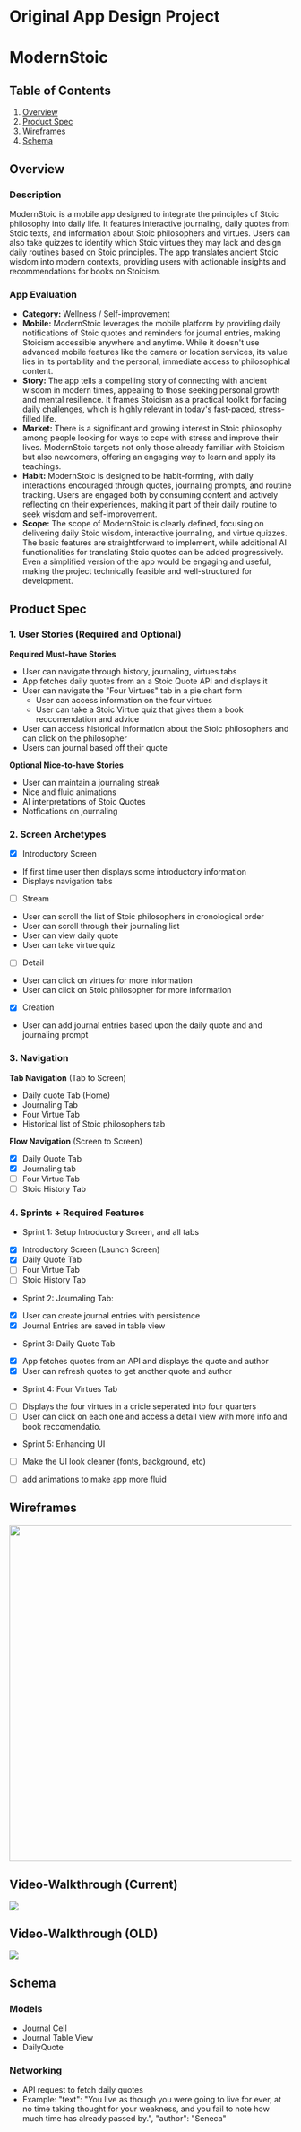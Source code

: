 Original App Design Project 
===

# ModernStoic

## Table of Contents

1. [Overview](#Overview)
2. [Product Spec](#Product-Spec)
3. [Wireframes](#Wireframes)
4. [Schema](#Schema)

## Overview

### Description

ModernStoic is a mobile app designed to integrate the principles of Stoic philosophy into daily life. It features interactive journaling, daily quotes from Stoic texts, and information about Stoic philosophers and virtues. Users can also take quizzes to identify which Stoic virtues they may lack and design daily routines based on Stoic principles. The app translates ancient Stoic wisdom into modern contexts, providing users with actionable insights and recommendations for books on Stoicism.

### App Evaluation

- **Category:** Wellness / Self-improvement
- **Mobile:** ModernStoic leverages the mobile platform by providing daily notifications of Stoic quotes and reminders for journal entries, making Stoicism accessible anywhere and anytime. While it doesn't use advanced mobile features like the camera or location services, its value lies in its portability and the personal, immediate access to philosophical content.
- **Story:** The app tells a compelling story of connecting with ancient wisdom in modern times, appealing to those seeking personal growth and mental resilience. It frames Stoicism as a practical toolkit for facing daily challenges, which is highly relevant in today's fast-paced, stress-filled life.
- **Market:** There is a significant and growing interest in Stoic philosophy among people looking for ways to cope with stress and improve their lives. ModernStoic targets not only those already familiar with Stoicism but also newcomers, offering an engaging way to learn and apply its teachings.
- **Habit:** ModernStoic is designed to be habit-forming, with daily interactions encouraged through quotes, journaling prompts, and routine tracking. Users are engaged both by consuming content and actively reflecting on their experiences, making it part of their daily routine to seek wisdom and self-improvement.
- **Scope:** The scope of ModernStoic is clearly defined, focusing on delivering daily Stoic wisdom, interactive journaling, and virtue quizzes. The basic features are straightforward to implement, while additional AI functionalities for translating Stoic quotes can be added progressively. Even a simplified version of the app would be engaging and useful, making the project technically feasible and well-structured for development.

## Product Spec

### 1. User Stories (Required and Optional)

**Required Must-have Stories**

* User can navigate through history, journaling, virtues tabs
* App fetches daily quotes from an a Stoic Quote API and displays it
* User can navigate the "Four Virtues" tab in a pie chart form
    * User can access information on the four virtues
    * User can take a Stoic Virtue quiz that gives them a book reccomendation and advice
* User can access historical information about the Stoic philosophers and can click on the philosopher 
* Users can journal based off their quote


**Optional Nice-to-have Stories**

* User can maintain a journaling streak
* Nice and fluid animations
* AI interpretations of Stoic Quotes
* Notfications on journaling


### 2. Screen Archetypes

- [x] Introductory Screen
* If first time user then displays some introductory information
* Displays navigation tabs
- [ ] Stream
* User can scroll the list of Stoic philosophers in cronological order
* User can scroll through their journaling list
* User can view daily quote
* User can take virtue quiz
- [ ] Detail
* User can click on virtues for more information
* User can click on Stoic philosopher for more information
- [x] Creation
* User can add journal entries based upon the daily quote and and journaling prompt

### 3. Navigation

**Tab Navigation** (Tab to Screen)

* Daily quote Tab (Home)
* Journaling Tab
* Four Virtue Tab
* Historical list of Stoic philosophers tab

**Flow Navigation** (Screen to Screen)

- [x] Daily Quote Tab
- [x] Journaling tab
- [ ] Four Virtue Tab
- [ ] Stoic History Tab

### 4. Sprints + Required Features
* Sprint 1: Setup Introductory Screen, and all tabs
- [x] Introductory Screen (Launch Screen)
- [x] Daily Quote Tab
- [ ] Four Virtue Tab
- [ ] Stoic History Tab

* Sprint 2: Journaling Tab:
- [x] User can create journal entries with persistence 
- [x] Journal Entries are saved in table view

* Sprint 3: Daily Quote Tab
- [x] App fetches quotes from an API and displays the quote and author
- [x] User can refresh quotes to get another quote and author 

* Sprint 4: Four Virtues Tab
- [ ] Displays the four virtues in a cricle seperated into four quarters
- [ ] User can click on each one and access a detail view with more info and book reccomendatio.

* Sprint 5: Enhancing UI
- [ ] Make the UI look cleaner (fonts, background, etc)
- [ ] add animations to make app more fluid


## Wireframes

<img src= "https://html.scribdassets.com/3fz7acsum8cbperu/images/1-46fb52c74b.jpg" width=600>


## Video-Walkthrough (Current)
<div>
    <a href="https://www.loom.com/share/e6a310bc5ecf4cbf9075d7b2a4e5160f">
    </a>
    <a href="https://www.loom.com/share/e6a310bc5ecf4cbf9075d7b2a4e5160f">
      <img style="max-width:300px;" src="https://cdn.loom.com/sessions/thumbnails/e6a310bc5ecf4cbf9075d7b2a4e5160f-with-play.gif">
    </a>
  </div>
  
## Video-Walkthrough (OLD)
<div>
    <a href="https://www.loom.com/share/de1f63089ff64b97a06c949959d05c81">
    </a>
    <a href="https://www.loom.com/share/de1f63089ff64b97a06c949959d05c81">
      <img style="max-width:300px;" src="https://cdn.loom.com/sessions/thumbnails/de1f63089ff64b97a06c949959d05c81-with-play.gif">
    </a>
  </div>

## Schema 

### Models

- Journal Cell
- Journal Table View
- DailyQuote

### Networking

- API request to fetch daily quotes
- Example: "text": "You live as though you were going to live for ever, at no time taking thought for your weakness, and you fail to note how much time has already passed by.",
    "author": "Seneca"

